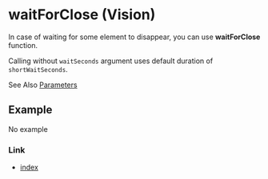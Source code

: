 # waitForClose (Vision)

In case of waiting for some element to disappear, you can use **waitForClose** function.

Calling without `waitSeconds` argument uses default duration of `shortWaitSeconds`.

See Also [Parameters](../../../common/parameter/parameters.md)

## Example

No example

### Link

- [index](../../../index.md)
